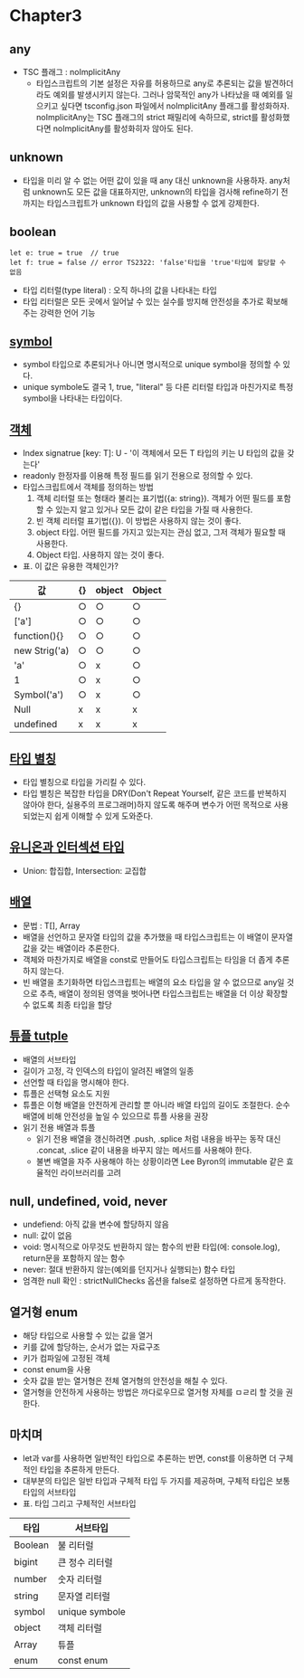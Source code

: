 # Chapter3 

## any
- TSC 플래그 : noImplicitAny
    - 타입스크립트의 기본 설정은 자유를 허용하므로 any로 추론되는 값을 발견하더라도 예외를 발생시키지 않는다. 
    그러나 암묵적인 any가 나타났을 때 예외를 일으키고 싶다면 tsconfig.json 파일에서 noImplicitAny 플래그를 활성화하자.
    noImplicitAny는 TSC 플래그의 strict 패밀리에 속하므로, strict를 활성화했다면 noImplicitAny를 활성화히자 않아도 된다.

## unknown
- 타입을 미리 알 수 없는 어떤 값이 있을 때 any 대신 unknown을 사용하자. 
any처럼 unknown도 모든 값을 대표하지만, unknown의 타입을 검사해 refine하기 전까지는 타입스크립트가 unknown 타입의 값을 사용할 수 없게 강제한다.

## boolean
```
let e: true = true  // true
let f: true = false // error TS2322: 'false'타입을 'true'타입에 할당할 수 없음
```
- 타입 리터럴(type literal) : 오직 하나의 값을 나타내는 타입
- 타입 리터럴은 모든 곳에서 일어날 수 있는 실수를 방지해 안전성을 추가로 확보해주는 강력한 언어 기능

## [symbol](../src/chapter03/symbol.ts)
- symbol 타입으로 추론되거나 아니면 명시적으로 unique symbol을 정의할 수 있다.
- unique symbole도 결국 1, true, "literal" 등 다른 리터럴 타입과 마친가지로 특정 symbol을 나타내는 타입이다.

## [객체](../src/chapter03/object.ts)
- Index signatrue [key: T]: U - '이 객체에서 모든 T 타입의 키는 U 타입의 값을 갖는다'
- readonly 한정자를 이용해 특정 필드를 읽기 전용으로 정의할 수 있다. 
- 타입스크립트에서 객체를 정의하는 방법
    1. 객체 리터럴 또는 형태라 불리는 표기법({a: string}). 객체가 어떤 필드를 포함할 수 있는지 알고 있거나 모든 값이 같은 타입을 가질 때 사용한다.
    2. 빈 객체 리터럴 표기법({}). 이 방법은 사용하지 않는 것이 좋다.
    3. object 타입. 어떤 필드를 가지고 있는지는 관심 없고, 그저 객체가 필요할 때 사용한다.
    4. Object 타입. 사용하지 않는 것이 좋다.
- 표. 이 값은 유용한 객체인가?


| 값 | {} | object | Object |
|------|---|---|---|
| {} | ○ | ○ | ○ |
| ['a'] | ○ | ○ | ○ |
| function(){} | ○ | ○ | ○ |
| new Strig('a) | ○ | ○ | ○ |
| 'a' | ○ | x | ○ |
| 1 | ○ | x | ○ |
| Symbol('a') | ○ | x | ○ |
| Null | x | x | x |
| undefined | x | x | x |

## [타입 별칭](../src/chapter03/type.ts)
- 타입 별칭으로 타입을 가리킬 수 있다.
- 타입 별칭은 복잡한 타입을 DRY(Don't Repeat Yourself, 같은 코드를 반복하지 않아야 한다, 실용주의 프로그래머)하지 않도록 해주며
변수가 어떤 목적으로 사용되었는지 쉽게 이해할 수 있게 도와준다.

## [유니온과 인터섹션 타입](../src/chapter03/union.ts)
- Union: 합집합, Intersection: 교집합

## [배열](../src/chapter03/array.ts)
- 문법 : T[], Array<T>
- 배열을 선언하고 문자열 타입의 값을 추가했을 때 타입스크립트는 이 배열이 문자열 값을 갖는 배열이라 추론한다.
- 객체와 마찬가지로 배열을 const로 만들어도 타입스크립트는 타임을 더 좁게 추론하지 않는다. 
- 빈 배열을 초기화하면 타입스크립트는 배열의 요소 타입을 알 수 없으므로 any일 것으로 추측, 배열이 정의된 영역을 벗어나면 타입스크립트는 배열을 더 이상 확장할 수 없도록 최종 타입을 할당

## [튜플 tutple](../src/chapter03/tuple.ts)
- 배열의 서브타입
- 길이가 고정, 각 인덱스의 타입이 알려진 배열의 일종
- 선언할 때 타입을 명시해야 한다.
- 튜플은 선택형 요소도 지원
- 튜플은 이형 배열을 안전하게 관리할 뿐 아니라 배열 타입의 길이도 조절한다. 순수 배열에 비해 안전성을 높일 수 있으므로 튜플 사용을 권장
- 읽기 전용 배열과 튜플
    - 읽기 전용 배열을 갱신하려면 .push, .splice 처럼 내용을 바꾸는 동작 대신 
    .concat, .slice 같이 내용을 바꾸지 않는 메서드를 사용해야 한다.
    - 불변 배열을 자주 사용해야 하는 상황이라면 Lee Byron의 immutable 같은 효율적인 라이브러리를 고려

## null, undefined, void, never
- undefiend: 아직 값을 변수에 할당하지 않음
- null: 값이 없음
- void: 명시적으로 아무것도 반환하지 않는 함수의 반환 타입(에: console.log), return문을 포함하지 않는 함수
- never: 절대 반환하지 않는(예외를 던지거나 실행되는) 함수 타입
- 엄격한 null 확인 : strictNullChecks 옵션을 false로 설정하면 다르게 동작한다.

## 열거형 enum
- 해당 타입으로 사용할 수 있는 값을 열거
- 키를 값에 할당하는, 순서가 없는 자료구조
- 키가 컴파일에 고정된 객체
- const enum을 사용
- 숫자 값을 받는 열거형은 전체 열거형의 안전성을 해칠 수 있다.
- 열거형을 안전하게 사용하는 방법은 까다로우므로 열거형 자체를 ㅁㄹ리 할 것을 권한다.


## 마치며
- let과 var를 사용하면 일반적인 타입으로 추론하는 반면, const를 이용하면 더 구체적인 타입을 추론하게 만든다. 
- 대부분의 타입은 일반 타입과 구체적 타입 두 가지를 제공하며, 구체적 타입은 보통 타입의 서브타입
- 표. 타입 그리고 구체적인 서브타입

| 타입 | 서브타입 |
|---|-----|
| Boolean | 불 리터럴 |
| bigint | 큰 정수 리터럴 |
| number | 숫자 리터럴 |
| string | 문자열 리터럴 |
| symbol | unique symbole |
| object | 객체 리터럴 |
| Array | 튜플 |
| enum | const enum |